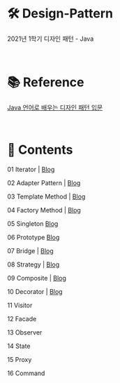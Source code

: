 # 🛠 Design-Pattern
2021년 1학기 디자인 패턴 - Java

</br>

# 📚 Reference
[Java 언어로 배우는 디자인 패턴 입문](https://www.youngjin.com/book/book_detail.asp?prod_cd=9788931436914&seq=4628&cate_cd=1&child_cate_cd=4&goPage=1&orderByCd=1&searchType=Y&keyword1=JAVA%BE%F0%BE%EE%B7%CE)

</br>

# 📑 Contents

01 Iterator | [Blog](https://blog.naver.com/hy2je0ng/222314960221)

02 Adapter Pattern | [Blog](https://blog.naver.com/hy2je0ng/222315437944)

03 Template Method | [Blog](https://blog.naver.com/hy2je0ng/222315593721)

04 Factory Method | [Blog](https://blog.naver.com/hy2je0ng/222315913150)

05 Singleton [Blog](https://blog.naver.com/hy2je0ng/222316100792)

06 Prototype [Blog](https://blog.naver.com/hy2je0ng/222316134739)

07 Bridge | [Blog](https://blog.naver.com/hy2je0ng/222316888857)

08 Strategy | [Blog](https://blog.naver.com/hy2je0ng/222317144859)

09 Composite | [Blog](https://blog.naver.com/hy2je0ng/222317313922)

10 Decorator | [Blog](https://blog.naver.com/hy2je0ng/222418764209)

11 Visitor

12 Facade

13 Observer

14 State

15 Proxy

16 Command
